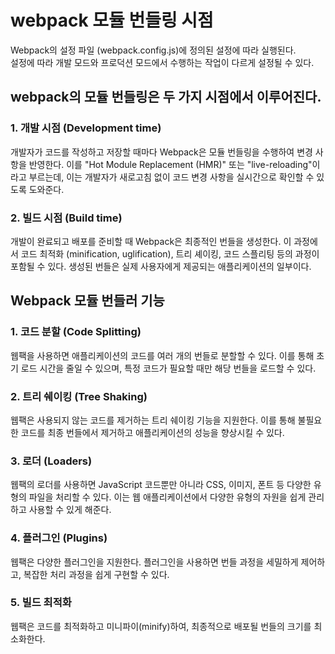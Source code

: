 # webpack 모듈 번들링 시점

Webpack의 설정 파일 (webpack.config.js)에 정의된 설정에 따라 실행된다. <br/>
설정에 따라 개발 모드와 프로덕션 모드에서 수행하는 작업이 다르게 설정될 수 있다.

## webpack의 모듈 번들링은 두 가지 시점에서 이루어진다.

### 1. 개발 시점 (Development time)
개발자가 코드를 작성하고 저장할 때마다 Webpack은 모듈 번들링을 수행하여 변경 사항을 반영한다. 
이를 "Hot Module Replacement (HMR)" 또는 "live-reloading"이라고 부르는데, 이는 개발자가 새로고침 없이 코드 변경 사항을 실시간으로 확인할 수 있도록 도와준다.


### 2. 빌드 시점 (Build time)
개발이 완료되고 배포를 준비할 때 Webpack은 최종적인 번들을 생성한다. 
이 과정에서 코드 최적화 (minification, uglification), 트리 셰이킹, 코드 스플리팅 등의 과정이 포함될 수 있다. 
생성된 번들은 실제 사용자에게 제공되는 애플리케이션의 일부이다.

## Webpack 모듈 번들러 기능

### 1. 코드 분할 (Code Splitting)
웹팩을 사용하면 애플리케이션의 코드를 여러 개의 번들로 분할할 수 있다. 
이를 통해 초기 로드 시간을 줄일 수 있으며, 특정 코드가 필요할 때만 해당 번들을 로드할 수 있다.

### 2. 트리 쉐이킹 (Tree Shaking)
웹팩은 사용되지 않는 코드를 제거하는 트리 쉐이킹 기능을 지원한다. 
이를 통해 불필요한 코드를 최종 번들에서 제거하고 애플리케이션의 성능을 향상시킬 수 있다.

### 3. 로더 (Loaders)
웹팩의 로더를 사용하면 JavaScript 코드뿐만 아니라 CSS, 이미지, 폰트 등 다양한 유형의 파일을 처리할 수 있다. 
이는 웹 애플리케이션에서 다양한 유형의 자원을 쉽게 관리하고 사용할 수 있게 해준다.

### 4. 플러그인 (Plugins)
웹팩은 다양한 플러그인을 지원한다. 플러그인을 사용하면 번들 과정을 세밀하게 제어하고, 복잡한 처리 과정을 쉽게 구현할 수 있다.

### 5. 빌드 최적화
웹팩은 코드를 최적화하고 미니파이(minify)하여, 최종적으로 배포될 번들의 크기를 최소화한다.
